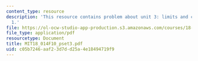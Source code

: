 ```yaml
---
content_type: resource
description: 'This resource contains problem about unit 3: limits and continuity -week
  1.'
file: https://ol-ocw-studio-app-production.s3.amazonaws.com/courses/18-014-calculus-with-theory-fall-2010/c05b7246aaf23d7dd25a4e18494719f9_MIT18_014F10_pset3.pdf
file_type: application/pdf
resourcetype: Document
title: MIT18_014F10_pset3.pdf
uid: c05b7246-aaf2-3d7d-d25a-4e18494719f9
---
```

